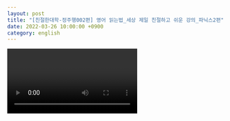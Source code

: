 ```yaml
---
layout: post
title: "[친절한대학-정주행002편] 영어 읽는법_세상 제일 친절하고 쉬운 강의_파닉스2편"
date: 2022-03-26 10:00:00 +0900
category: english
---
```


<div class="video-container">
    <video id="player" class="video-js vjs-default-skin vjs-big-play-centered" data-json="/public/json/정주행002편. 영어 읽는법_세상 제일 친절하고 쉬운 강의_파닉스2편.json"></video>
</div>
